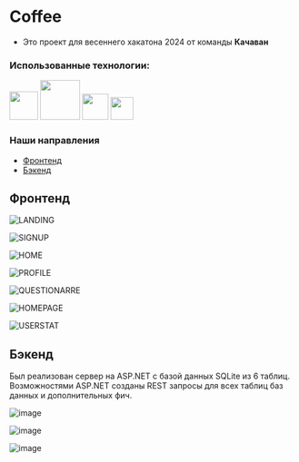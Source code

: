 # Coffee

- Это проект для весеннего хакатона 2024 от команды <b>Качаван</b>

### Использованные технологии:<br>

<img src="https://ostron.in/assets/trainingcourses/5.jpg" width="50"> <img src="https://www.pvsm.ru/images/2018/11/06/kak-razvernut-okrujenie-dlya-razrabotki-prilojenii-na-React-Native.png" width="70"> <img src="https://cdn-icons-png.flaticon.com/512/732/732212.png" width=46/> <img src="https://static-00.iconduck.com/assets.00/file-type-css-icon-1806x2048-r5fwjl3p.png" width=40/>

### Наши направления
- [Фронтенд](#Фронтенд)
- [Бэкенд](#Бэкенд)

## Фронтенд

![LANDING](https://github.com/aexra/Coffee/assets/121866384/6ce04983-0e84-4686-80cb-28be57d7d817)

![SIGNUP](https://github.com/aexra/Coffee/assets/121866384/2e2d4c1c-5503-42af-b427-9f1171c9fb7c)

![HOME](https://github.com/aexra/Coffee/assets/121866384/467cd930-767a-478c-a708-d07aa9531b0a)

![PROFILE](https://github.com/aexra/Coffee/assets/121866384/1ad9a594-26ad-42f2-ad44-8460e4e7817c)

![QUESTIONARRE](https://github.com/aexra/Coffee/assets/121866384/ed08faa7-12db-4630-aabf-f671c202fcec)

![HOMEPAGE](https://github.com/aexra/Coffee/assets/121866384/e0255f90-1d46-4b4a-b95a-37c09b15c5f9)

![USERSTAT](https://github.com/aexra/Coffee/assets/121866384/14b96b76-21f3-4c8b-9673-ffe9c85c48b2)

## Бэкенд

Был реализован сервер на ASP.NET с базой данных SQLite из 6 таблиц. Возможностями ASP.NET созданы REST запросы для всех таблиц баз данных и дополнительных фич.

![image](https://github.com/aexra/Coffee/assets/121866384/03783f66-8729-4d94-9d26-8d505192ba6f)

![image](https://github.com/aexra/Coffee/assets/121866384/8ae214b8-5b91-4a12-8fc8-a4bed91ef3cc)

![image](https://github.com/aexra/Coffee/assets/121866384/0085378e-390e-4ed3-a67c-36a32ada77b1)
